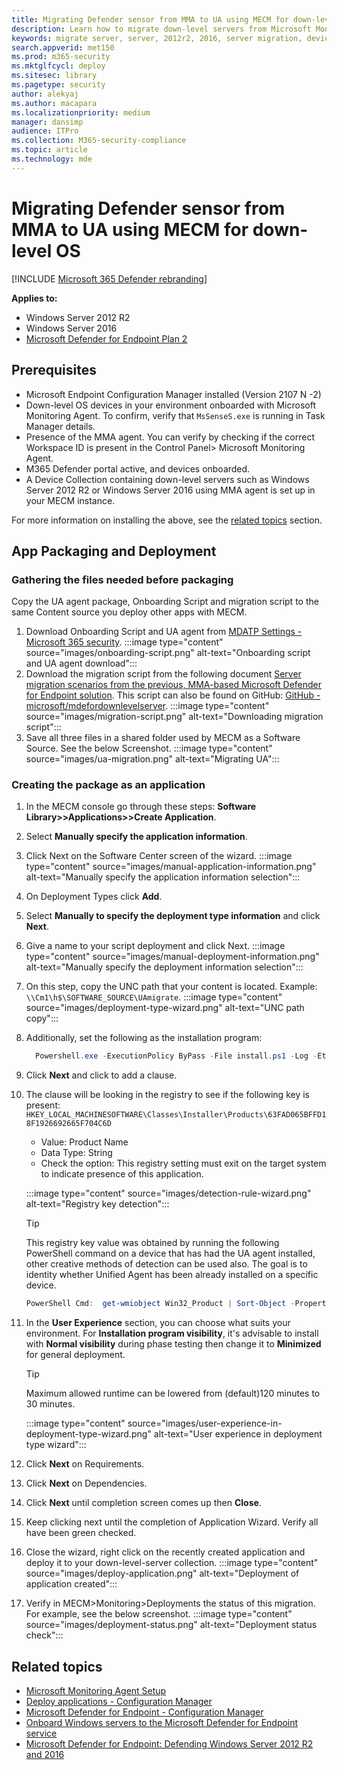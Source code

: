 ```yaml
---
title: Migrating Defender sensor from MMA to UA using MECM for down-level OS
description: Learn how to migrate down-level servers from Microsoft Monitoring Agent to the new Unified Agent step-by-step from this article.
keywords: migrate server, server, 2012r2, 2016, server migration, device management, configure Microsoft Defender for Endpoint servers, onboard Microsoft Defender for Endpoint servers, MECM, Microsoft Monitoring Agent, MMA, downlevel server
search.appverid: met150
ms.prod: m365-security
ms.mktglfcycl: deploy
ms.sitesec: library
ms.pagetype: security
author: alekyaj
ms.author: macapara
ms.localizationpriority: medium
manager: dansimp
audience: ITPro
ms.collection: M365-security-compliance
ms.topic: article
ms.technology: mde
---
```


# Migrating Defender sensor from MMA to UA using MECM for down-level OS

[!INCLUDE [Microsoft 365 Defender rebranding](../../includes/microsoft-defender.md)]

**Applies to:**

- Windows Server 2012 R2
- Windows Server 2016
- [Microsoft Defender for Endpoint Plan 2](https://go.microsoft.com/fwlink/?linkid=2154037)

## Prerequisites

- Microsoft Endpoint Configuration Manager installed (Version 2107 N -2)
- Down-level OS devices in your environment onboarded with Microsoft Monitoring Agent. To confirm, verify that `MsSenseS.exe` is running in Task Manager details.
- Presence of the MMA agent. You can verify by checking if the correct Workspace ID is present in the Control Panel> Microsoft Monitoring Agent.
- M365 Defender portal active, and devices onboarded.
- A Device Collection containing down-level servers such as Windows Server 2012 R2 or Windows Server 2016 using MMA agent is set up in your MECM instance.

For more information on installing the above, see the [related topics](#related-topics) section.

## App Packaging and Deployment

### Gathering the files needed before packaging

Copy the UA agent package, Onboarding Script and migration script to the same Content source you deploy other apps with MECM.

1. Download Onboarding Script and UA agent from [MDATP Settings - Microsoft 365 security](https://sip.security.microsoft.com/preferences2/onboarding).
     :::image type="content" source="images/onboarding-script.png" alt-text="Onboarding script and UA agent download":::
2. Download the migration script from the following document [Server migration scenarios from the previous, MMA-based Microsoft Defender for Endpoint solution](server-migration.md). This script can also be found on GitHub: [GitHub - microsoft/mdefordownlevelserver](https://github.com/microsoft/mdefordownlevelserver).
     :::image type="content" source="images/migration-script.png" alt-text="Downloading migration script":::
3. Save all three files in a shared folder used by MECM as a Software Source. See the below Screenshot.
     :::image type="content" source="images/ua-migration.png" alt-text="Migrating UA":::

### Creating the package as an application

1. In the MECM console go through these steps: **Software Library>>Applications>>Create Application**.
2. Select **Manually specify the application information**.
3. Click Next on the Software Center screen of the wizard.
     :::image type="content" source="images/manual-application-information.png" alt-text="Manually specify the application information selection":::
4. On Deployment Types click **Add**.
5. Select **Manually to specify the deployment type information** and click **Next**.
6. Give a name to your script deployment and click Next.
     :::image type="content" source="images/manual-deployment-information.png" alt-text="Manually specify the deployment information selection":::
7. On this step, copy the UNC path that your content is located. Example: `\\Cm1\h$\SOFTWARE_SOURCE\UAmigrate`.
     :::image type="content" source="images/deployment-type-wizard.png" alt-text="UNC path copy":::
8. Additionally, set the following as the installation program:

     ```powershell
       Powershell.exe -ExecutionPolicy ByPass -File install.ps1 -Log -Etl -RemoveMMA 48594f03-7e66-4e15-8b60-d9da2f92d564 -OnboardingScript .\WindowsDefenderATP.onboarding
     ```

9. Click **Next** and click to add a clause.
10. The clause will be looking in the registry to see if the following key is present: 
     `HKEY_LOCAL_MACHINESOFTWARE\Classes\Installer\Products\63FAD065BFFD18F1926692665F704C6D`

     - Value: Product Name
     - Data Type: String
     - Check the option: This registry setting must exit on the target system to indicate presence of this application.

     :::image type="content" source="images/detection-rule-wizard.png" alt-text="Registry key detection":::

     >[!TIP]
     >This registry key value was obtained by running the following PowerShell command on a device that has had the UA agent installed, other creative methods of detection can be used also. The goal is to identity whether Unified Agent has been already installed on a specific device.

     ```powershell
     PowerShell Cmd:  get-wmiobject Win32_Product | Sort-Object -Property Name |Format-Table IdentifyingNumber, Name, LocalPackage -AutoSize
     ```

11. In the **User Experience** section, you can choose what suits your environment. For **Installation program visibility**, it's advisable to install with **Normal visibility** during phase testing then change it to **Minimized** for general deployment.
     >[!TIP]
     > Maximum allowed runtime can be lowered from (default)120 minutes to 30 minutes.

     :::image type="content" source="images/user-experience-in-deployment-type-wizard.png" alt-text="User experience in deployment type wizard":::

12. Click **Next** on Requirements.
13. Click **Next** on Dependencies.
14. Click **Next** until completion screen comes up then **Close**.
15. Keep clicking next until the completion of Application Wizard. Verify all have been green checked.
16. Close the wizard, right click on the recently created application and deploy it to your down-level-server collection.
     :::image type="content" source="images/deploy-application.png" alt-text="Deployment of application created":::
17. Verify in MECM>Monitoring>Deployments the status of this migration. For example, see the below screenshot. 
     :::image type="content" source="images/deployment-status.png" alt-text="Deployment status check":::

## Related topics

- [Microsoft Monitoring Agent Setup](/services-hub/health/mma-setup)
- [Deploy applications - Configuration Manager](/mem/configmgr/apps/deploy-use/deploy-applications)
- [Microsoft Defender for Endpoint - Configuration Manager](/mem/configmgr/protect/deploy-use/defender-advanced-threat-protection)
- [Onboard Windows servers to the Microsoft Defender for Endpoint service](configure-server-endpoints.md)
- [Microsoft Defender for Endpoint: Defending Windows Server 2012 R2 and 2016](https://techcommunity.microsoft.com/t5/microsoft-defender-for-endpoint/defending-windows-server-2012-r2-and-2016/ba-p/2783292)
